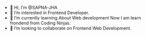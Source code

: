 - 👋 Hi, I’m @SAPNA-JHA
- 👀 I’m interested in Frontend Developer.
- 🌱 I’m currently learning About Web development Now I am learn frondend from Coding Ninjas.
- 💞️ I’m looking to collaborate on  Frontend Web Development.

<!---
SAPNA-JHA/SAPNA-JHA is a ✨ special ✨ repository because its `README.md` (this file) appears on your GitHub profile.
You can click the Preview link to take a look at your changes.
--->
